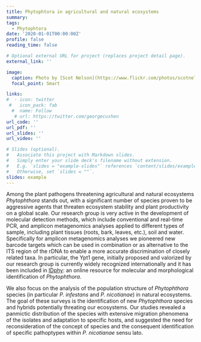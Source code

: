 ```yaml
---
title: Phytophtora in agricultural and natural ecosystems
summary: 
tags:
  - Phytophtora
date: '2020-01-01T00:00:00Z'
profile: false
reading_time: false

# Optional external URL for project (replaces project detail page).
external_link: ''

image:
  caption: Photo by [Scot Nelson](https://www.flickr.com/photos/scotnelson) on [flickr](https://www.flickr.com/) 
  focal_point: Smart

links:
#  - icon: twitter
 #   icon_pack: fab
  #  name: Follow
   # url: https://twitter.com/georgecushen
url_code: ''
url_pdf: ''
url_slides: ''
url_video: ''

# Slides (optional).
#   Associate this project with Markdown slides.
#   Simply enter your slide deck's filename without extension.
#   E.g. `slides = "example-slides"` references `content/slides/example-slides.md`.
#   Otherwise, set `slides = ""`.
slides: example
---
```


Among the plant pathogens threatening agricultural and natural ecosystems *Phytophthora* stands out, with a significant number of species proven to be aggressive agents that threaten ecosystem stability and plant productivity on a global scale. Our research group is very active in the development of molecular detection methods, which include conventional and real-time PCR, and amplicon metagenomics analyses applied to different types of sample, including plant tissues (roots, bark, leaves, etc.), soil and water. Specifically for amplicon metagenomics analyses we pioneered new barcode targets which can be used in combination or as alternative to the ITS region of the rDNA to enable a more accurate discrimination of closely related taxa. In particular, the Ypt1 gene, initially proposed and valorized by our research group is currently widely recognized internationally and it has been included in [IDphy](http://idtools.org/id/phytophthora/index.php): an online resource for molecular and morphological identification of *Phytophthora*.

We also focus on the analysis of the population structure of *Phytophthora* species (in particular *P. infestans* and *P. nicotianae*) in natural ecosystems. The goal of these surveys is the identification of new *Phytophthora* species and hybrids potentially threating our ecosystems. Our studies revealed a panmictic distribution of the species with extensive migration phenomena of the isolates and adaptation to specific hosts, and suggested the need for reconsideration of the concept of species and the consequent identification of specific pathoptypes within *P. nicotianae* sensu lato.
